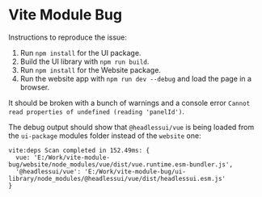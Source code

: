 # Vite Module Bug

Instructions to reproduce the issue:

1. Run `npm install` for the UI package.
2. Build the UI library with `npm run build`.
3. Run `npm install` for the Website package.
4. Run the website app with `npm run dev --debug` and load the page in a browser.

It should be broken with a bunch of warnings and a console error `Cannot read properties of undefined (reading 'panelId')`.

The debug output should show that `@headlessui/vue` is being loaded from the `ui-package` modules folder instead of the `website` one:

```
vite:deps Scan completed in 152.49ms: {
  vue: 'E:/Work/vite-module-bug/website/node_modules/vue/dist/vue.runtime.esm-bundler.js',
  '@headlessui/vue': 'E:/Work/vite-module-bug/ui-library/node_modules/@headlessui/vue/dist/headlessui.esm.js'
}
```
